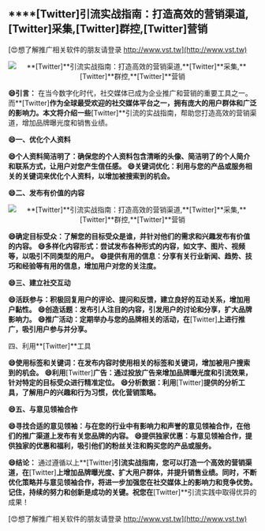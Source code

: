 ## ****[Twitter]**引流实战指南：打造高效的营销渠道,**[Twitter]**采集,**[Twitter]**群控,**[Twitter]**营销**

[😍想了解推广相关软件的朋友请登录 http://www.vst.tw](http://www.vst.tw)

 <center><img src="https://vst.tw/MP4/tuiguang/png/1.png" alt="**[Twitter]**引流实战指南：打造高效的营销渠道,**[Twitter]**采集,**[Twitter]**群控,**[Twitter]**营销"></center>

**😄引言：**
在当今数字化时代，社交媒体已成为企业推广和营销的重要工具之一。而**[Twitter]**作为全球最受欢迎的社交媒体平台之一，拥有庞大的用户群体和广泛的影响力。本文将介绍一些**[Twitter]**引流的实战指南，帮助您打造高效的营销渠道，增加品牌曝光度和销售业绩。

**😄一、优化个人资料**

**😄个人资料简洁明了：确保您的个人资料包含清晰的头像、简洁明了的个人简介和联系方式，让用户对您产生信任感。**
**😄关键词优化：利用与您的产品或服务相关的关键词来优化个人资料，以增加被搜索到的机会。**

**😄二、发布有价值的内容**

 <center><img src="https://vst.tw/MP4/tuiguang/png/0.png" alt="**[Twitter]**引流实战指南：打造高效的营销渠道,**[Twitter]**采集,**[Twitter]**群控,**[Twitter]**营销"></center>

**😄确定目标受众：了解您的目标受众是谁，并针对他们的需求和兴趣发布有价值的内容。**
**😄多样化内容形式：尝试发布各种形式的内容，如文字、图片、视频等，以吸引不同类型的用户。**
**😄提供有用的信息：分享有关行业新闻、趋势、技巧和经验等有用的信息，增加用户对您的关注度。**

**😄三、建立社交互动**

**😄活跃参与：积极回复用户的评论、提问和反馈，建立良好的互动关系，增加用户黏性。**
**😄创造话题：发布引人注目的内容，引发用户的讨论和分享，扩大品牌影响力。**
**😄推广活动：定期举办与您的品牌相关的活动，在**[Twitter]**上进行推广，吸引用户参与并分享。**

四、利用**[Twitter]**工具

**😄使用标签和关键词：在发布内容时使用相关的标签和关键词，增加被用户搜索到的机会。**
**😄利用**[Twitter]**广告：通过投放广告来增加品牌曝光度和引流效果，针对特定的目标受众进行精准定位。**
**😄分析数据：利用**[Twitter]**提供的分析工具，了解用户的兴趣和行为习惯，优化营销策略。**

**😄五、与意见领袖合作**

**😄寻找合适的意见领袖：与在您的行业中有影响力和声誉的意见领袖合作，在他们的推广渠道上发布有关您品牌的内容。**
**😄提供独家优惠：与意见领袖合作，提供独家的优惠和福利，吸引他们的粉丝关注和购买您的产品或服务。**

**😄结论：**
通过遵循以上**[Twitter]**引流实战指南，您可以打造一个高效的营销渠道，在**[Twitter]**上增加品牌曝光度、扩大用户群体，并提升销售业绩。同时，不断优化策略并与意见领袖合作，将进一步加强您在社交媒体上的影响力和竞争优势。记住，持续的努力和创新是成功的关键。祝您在**[Twitter]**引流实践中取得优异的成果！

[😍想了解推广相关软件的朋友请登录 http://www.vst.tw](http://www.vst.tw)



